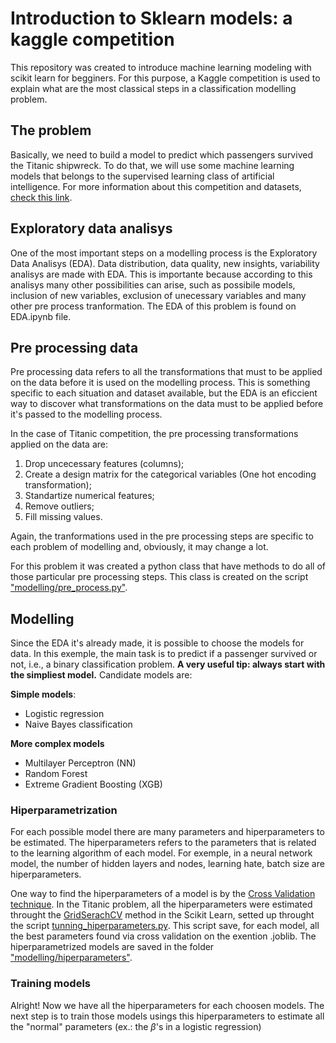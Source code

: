 # Introduction to Sklearn models: a kaggle competition

This repository was created to introduce machine learning modeling with scikit learn for begginers. For this purpose, a Kaggle competition is used to explain what are the most classical steps in a classification modelling problem. 

## The problem

Basically, we need to build a model to predict which passengers survived the Titanic shipwreck. To do that, we will use some machine learning models that belongs to the supervised learning class of artificial intelligence. For more information about this competition and datasets, [check this link](https://www.kaggle.com/competitions/titanic).

## Exploratory data analisys

One of the most important steps on a modelling process is the Exploratory Data Analisys (EDA). Data distribution, data quality, new insights, variability analisys are made with EDA. This is importante because according to this analisys many other possibilities can arise, such as possibile models, inclusion of new variables, exclusion of unecessary variables and many other pre process tranformation. The EDA of this problem is found on EDA.ipynb file.

## Pre processing data

Pre processing data refers to all the transformations that must to be applied on the data before it is used on the modelling process. This is something specific to each situation and dataset available, but the EDA is an eficcient way to discover what transformations on the data must to be applied before it's passed to the modelling process. 

In the case of Titanic competition, the pre processing transformations applied on the data are:

1. Drop uncecessary features (columns);
2. Create a design matrix for the categorical variables (One hot encoding transformation);
3. Standartize numerical features;
4. Remove outliers;
5. Fill missing values.

Again, the tranformations used in the pre processing steps are specific to each problem of modelling and, obviously, it may change a lot.

For this problem it was created a python class that have methods to do all of those particular pre processing steps. This class is created on the script ["modelling/pre_process.py"](https://github.com/osaraivamatheus/titanic_with_Sklearn/blob/main/modelling/pre_process.py).

## Modelling

Since the EDA it's already made, it is possible to choose the models for data. In this exemple, the main task is to predict if a passenger survived or not, i.e., a binary classification problem. **A very useful tip: always start with the simpliest model.** Candidate models are:

**Simple models**:
- Logistic regression
- Naive Bayes classification

**More complex models**
- Multilayer Perceptron (NN)
- Random Forest
- Extreme Gradient Boosting (XGB)

### Hiperparametrization

For each possible model there are many parameters and hiperparameters to be estimated. The hiperparameters refers to the parameters that is related to the learning algorithm of each model. For exemple, in a neural network model, the number of hidden layers and nodes, learning hate, batch size are hiperparameters. 

One way to find the hiperparameters of a model is by the [Cross Validation technique](https://scikit-learn.org/stable/modules/cross_validation.html). In the Titanic problem, all the hiperparameters were estimated throught the [GridSerachCV](https://scikit-learn.org/stable/modules/generated/sklearn.model_selection.GridSearchCV.html) method in the Scikit Learn, setted up throught the script [tunning_hiperparameters.py](https://github.com/osaraivamatheus/titanic_with_Sklearn/blob/main/tunning_hiperparameters.py). This script save, for each model, all the best parameters found via cross validation on the exention .joblib. The hiperparametrized models are saved in the folder ["modelling/hiperparameters"](https://github.com/osaraivamatheus/titanic_with_Sklearn/tree/main/modelling/hiperparameters).

### Training models

Alright! Now we have all the hiperparameters for each choosen models. The next step is to train those models usings this hiperparameters to estimate all the "normal" parameters (ex.: the $\beta$'s in a logistic regression)



